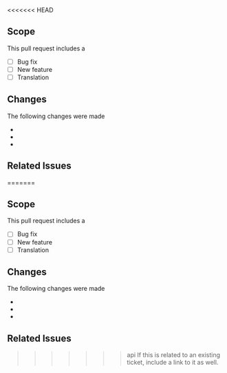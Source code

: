 <<<<<<< HEAD
## Scope
This pull request includes a

- [ ] Bug fix
- [ ] New feature
- [ ] Translation

## Changes
The following changes were made

-
-
-

## Related Issues
=======
## Scope
This pull request includes a

- [ ] Bug fix
- [ ] New feature
- [ ] Translation

## Changes
The following changes were made

-
-
-

## Related Issues
>>>>>>> api
If this is related to an existing ticket, include a link to it as well.